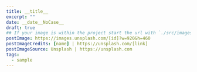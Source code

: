 ```yaml
---
title: __title__
excerpt: ""
date: __date__NoCase__
draft: true
## If your image is within the project start the url with `./src/images/`
postImage: https://images.unsplash.com/[id]?w=920&h=460
postImageCredits: [name] | https://unsplash.com/[link]
postImageSource: Unsplash | https://unsplash.com
tags:
  - sample
---
```

